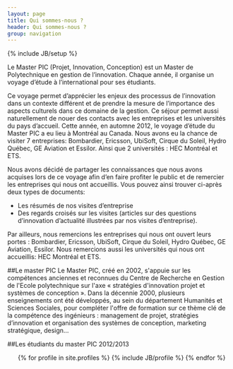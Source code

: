 ```yaml
---
layout: page
title: Qui sommes-nous ?
header: Qui sommes-nous ?
group: navigation
---
```

{% include JB/setup %}

Le Master PIC (Projet, Innovation, Conception) est un Master de Polytechnique en gestion de l’innovation. Chaque année, il organise un voyage d’étude à l’international pour ses étudiants.

Ce voyage permet d’apprécier les enjeux des processus de l’innovation dans un contexte différent et de prendre la mesure de l’importance des aspects culturels dans ce domaine de la gestion. Ce séjour permet aussi naturellement de nouer des contacts avec les entreprises et les universités du pays d’accueil. Cette année, en automne 2012, le voyage d’étude du Master PIC a eu lieu à Montréal au Canada. Nous avons eu la chance de visiter 7 entreprises: Bombardier, Ericsson, UbiSoft, Cirque du Soleil, Hydro Québec, GE Aviation et Essilor. Ainsi que 2 universités : HEC Montréal et ETS.

Nous avons décidé de partager les connaissances que nous avons acquises lors de ce voyage afin d’en faire profiter le public et de remercier les entreprises qui nous ont accueillis. Vous pouvez ainsi trouver ci-après deux types de documents:

- Les résumés de nos visites d’entreprise
- Des regards croisés sur les visites (articles sur des questions d’innovation d’actualité illustrées par nos visites d’entreprise).

Par ailleurs, nous remercions les entreprises qui nous ont ouvert leurs portes : Bombardier, Ericsson, UbiSoft, Cirque du Soleil, Hydro Québec, GE Aviation, Essilor. Nous remercions aussi les universités qui nous ont accueillis: HEC Montréal et ETS.

##Le master PIC
Le Master PIC, créé en 2002, s'appuie sur les compétences anciennes et reconnues du Centre de Recherche en Gestion de l'Ecole polytechnique sur l'axe « stratégies d'innovation projet et systèmes de conception ». Dans la décennie 2000, plusieurs enseignements ont été développés, au sein du département Humanités et Sciences Sociales, pour compléter l'offre de formation sur ce thème clé de la compétence des ingénieurs : management de projet, stratégies d’innovation et organisation des systèmes de conception, marketing stratégique, design...

##Les étudiants du master PIC 2012/2013
<ul>
    {% for profile in site.profiles %}
        {% include JB/profile %}
    {% endfor %}
</ul>